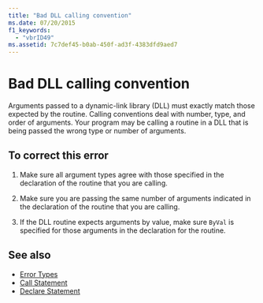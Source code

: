 ```yaml
---
title: "Bad DLL calling convention"
ms.date: 07/20/2015
f1_keywords: 
  - "vbrID49"
ms.assetid: 7c7def45-b0ab-450f-ad3f-4383dfd9aed7
---
```

# Bad DLL calling convention
Arguments passed to a dynamic-link library (DLL) must exactly match those expected by the routine. Calling conventions deal with number, type, and order of arguments. Your program may be calling a routine in a DLL that is being passed the wrong type or number of arguments.  
  
## To correct this error  
  
1.  Make sure all argument types agree with those specified in the declaration of the routine that you are calling.  
  
2.  Make sure you are passing the same number of arguments indicated in the declaration of the routine that you are calling.  
  
3.  If the DLL routine expects arguments by value, make sure `ByVal` is specified for those arguments in the declaration for the routine.  
  
## See also
- [Error Types](../../../visual-basic/programming-guide/language-features/error-types.md)
- [Call Statement](../../../visual-basic/language-reference/statements/call-statement.md)
- [Declare Statement](../../../visual-basic/language-reference/statements/declare-statement.md)
